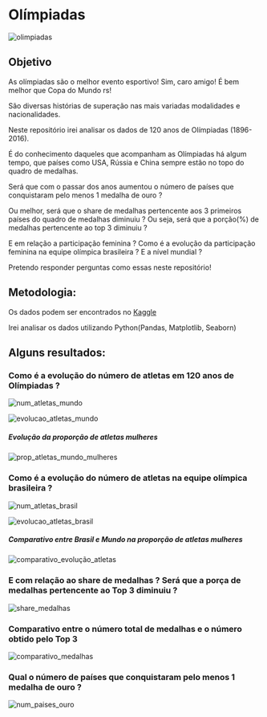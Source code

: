 # Olímpiadas

![olimpiadas](https://user-images.githubusercontent.com/75284489/194331090-b65214ca-b968-4174-b8e1-f3073393910f.png)

## Objetivo

As olímpiadas são o melhor evento esportivo! Sim, caro amigo! É bem melhor que Copa do Mundo rs!

São diversas histórias de superação nas mais variadas modalidades e nacionalidades. 


Neste repositório irei analisar os dados de 120 anos de Olímpiadas (1896-2016).


É do conhecimento daqueles que acompanham as Olímpiadas há algum tempo, que países como USA, Rússia e China sempre estão no topo do quadro de
medalhas. 

Será que com o passar dos anos aumentou o número de países que conquistaram pelo menos 1 medalha de ouro ?

Ou melhor, será que o share de medalhas pertencente aos 3 primeiros países do quadro de medalhas diminuiu ? 
Ou seja, será que a porção(%) de medalhas pertencente ao top 3 diminuiu ?


E em relação a participação feminina ? Como é a evolução da participação feminina na equipe olímpica brasileira ? E a nível mundial ?


Pretendo responder perguntas como essas neste repositório!




## Metodologia:

Os dados podem ser encontrados no [Kaggle](https://www.kaggle.com/datasets/heesoo37/120-years-of-olympic-history-athletes-and-results)

Irei analisar os dados utilizando Python(Pandas, Matplotlib, Seaborn)


## Alguns resultados:

### Como é a evolução do número de atletas em 120 anos de Olímpiadas ?

![num_atletas_mundo](https://user-images.githubusercontent.com/75284489/194331083-e7a65d31-53f7-4508-baf5-4eb1dc1def08.png)

![evolucao_atletas_mundo](https://user-images.githubusercontent.com/75284489/194331076-05c79e10-b2f6-479e-a7fb-0a566dbdefb3.png)

##### Evolução da proporção de atletas mulheres

![prop_atletas_mundo_mulheres](https://user-images.githubusercontent.com/75284489/194331094-759e1546-7e0d-43dc-9a7a-e8ad7571b5ea.png)

### Como é a evolução do número de atletas na equipe olímpica brasileira ?

![num_atletas_brasil](https://user-images.githubusercontent.com/75284489/194331079-2a99d3f5-13c1-45d1-a06e-36badc1b30df.png)

![evolucao_atletas_brasil](https://user-images.githubusercontent.com/75284489/194331072-21110a6f-20af-4c62-88d9-99cf9f9379b5.png)

##### Comparativo entre Brasil e Mundo na proporção de atletas mulheres

![comparativo_evolução_atletas](https://user-images.githubusercontent.com/75284489/194331061-0a9d11b1-58f1-4510-852e-154c0735b1f7.png)


### E com relação ao share de medalhas ? Será que a porça de medalhas pertencente ao Top 3 diminuiu ?

![share_medalhas](https://user-images.githubusercontent.com/75284489/194331098-64afaba1-a7ec-40d4-8f74-f6589e993d84.png)

### Comparativo entre o número total de medalhas e o número obtido pelo Top 3

![comparativo_medalhas](https://user-images.githubusercontent.com/75284489/194331068-e836a70c-62d0-4d90-be8d-060fc2f80caa.png)

### Qual o número de países que conquistaram pelo menos 1 medalha de ouro ?

![num_paises_ouro](https://user-images.githubusercontent.com/75284489/194331087-c25a0764-0141-488c-ac1d-3b910fdc0dbf.png)






